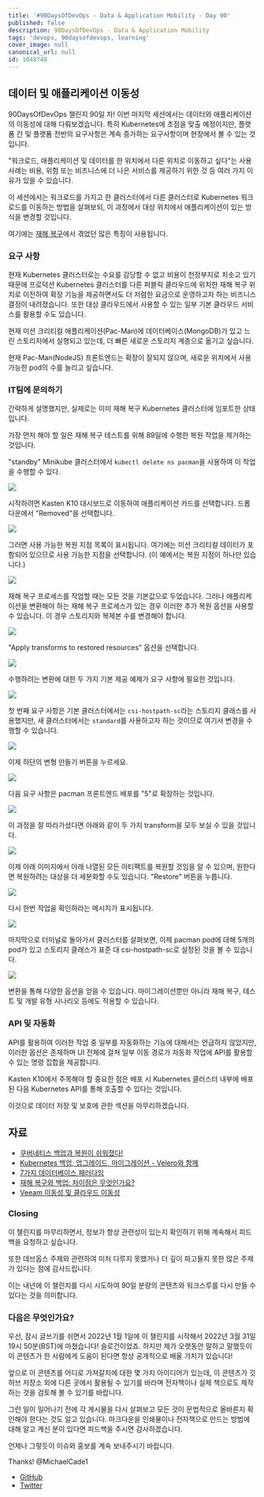 ```yaml
---
title: '#90DaysOfDevOps - Data & Application Mobility - Day 90'
published: false
description: 90DaysOfDevOps - Data & Application Mobility
tags: 'devops, 90daysofdevops, learning'
cover_image: null
canonical_url: null
id: 1048748
---
```


## 데이터 및 애플리케이션 이동성

90DaysOfDevOps 챌린지 90일 차! 이번 마지막 세션에서는 데이터와 애플리케이션의 이동성에 대해 다뤄보겠습니다. 특히 Kubernetes에 초점을 맞출 예정이지만, 플랫폼 간 및 플랫폼 전반의 요구사항은 계속 증가하는 요구사항이며 현장에서 볼 수 있는 것입니다.

"워크로드, 애플리케이션 및 데이터를 한 위치에서 다른 위치로 이동하고 싶다"는 사용 사례는 비용, 위험 또는 비즈니스에 더 나은 서비스를 제공하기 위한 것 등 여러 가지 이유가 있을 수 있습니다.

이 세션에서는 워크로드를 가지고 한 클러스터에서 다른 클러스터로 Kubernetes 워크로드를 이동하는 방법을 살펴보되, 이 과정에서 대상 위치에서 애플리케이션이 있는 방식을 변경할 것입니다.

여기에는 [재해 복구](day89.md)에서 겪었던 많은 특징이 사용됩니다.

### **요구 사항**

현재 Kubernetes 클러스터로는 수요를 감당할 수 없고 비용이 천정부지로 치솟고 있기 때문에 프로덕션 Kubernetes 클러스터를 다른 퍼블릭 클라우드에 위치한 재해 복구 위치로 이전하여 확장 기능을 제공하면서도 더 저렴한 요금으로 운영하고자 하는 비즈니스 결정이 내려졌습니다. 또한 대상 클라우드에서 사용할 수 있는 일부 기본 클라우드 서비스를 활용할 수도 있습니다.

현재 미션 크리티컬 애플리케이션(Pac-Man)에 데이터베이스(MongoDB)가 있고 느린 스토리지에서 실행되고 있는데, 더 빠른 새로운 스토리지 계층으로 옮기고 싶습니다.

현재 Pac-Man(NodeJS) 프론트엔드는 확장이 잘되지 않으며, 새로운 위치에서 사용 가능한 pod의 수를 늘리고 싶습니다.

### IT팀에 문의하기

간략하게 설명했지만, 실제로는 이미 재해 복구 Kubernetes 클러스터에 임포트한 상태입니다.

가장 먼저 해야 할 일은 재해 복구 테스트를 위해 89일에 수행한 복원 작업을 제거하는 것입니다.

"standby" Minikube 클러스터에서 `kubectl delete ns pacman`을 사용하여 이 작업을 수행할 수 있다.

![](/2022/Days/Images/Day90_Data1.png)

시작하려면 Kasten K10 대시보드로 이동하여 애플리케이션 카드를 선택합니다. 드롭다운에서 "Removed"을 선택합니다.

![](/2022/Days/Images/Day90_Data2.png)

그러면 사용 가능한 복원 지점 목록이 표시됩니다. 여기에는 미션 크리티컬 데이터가 포함되어 있으므로 사용 가능한 지점을 선택합니다. (이 예에서는 복원 지점이 하나만 있습니다.)

![](/2022/Days/Images/Day90_Data3.png)

재해 복구 프로세스를 작업할 때는 모든 것을 기본값으로 두었습니다. 그러나 애플리케이션을 변환해야 하는 재해 복구 프로세스가 있는 경우 이러한 추가 복원 옵션을 사용할 수 있습니다. 이 경우 스토리지와 복제본 수를 변경해야 합니다.

![](/2022/Days/Images/Day90_Data4.png)

"Apply transforms to restored resources" 옵션을 선택합니다.

![](/2022/Days/Images/Day90_Data5.png)

수행하려는 변환에 대한 두 가지 기본 제공 예제가 요구 사항에 필요한 것입니다.

![](/2022/Days/Images/Day90_Data6.png)

첫 번째 요구 사항은 기본 클러스터에서는 `csi-hostpath-sc`라는 스토리지 클래스를 사용했지만, 새 클러스터에서는 `standard`를 사용하고자 하는 것이므로 여기서 변경을 수행할 수 있습니다.

![](/2022/Days/Images/Day90_Data7.png)

이제 하단의 변형 만들기 버튼을 누르세요.

![](/2022/Days/Images/Day90_Data8.png)

다음 요구 사항은 pacman 프론트엔드 배포를 "5"로 확장하는 것입니다.

![](/2022/Days/Images/Day90_Data9.png)

이 과정을 잘 따라가셨다면 아래와 같이 두 가지 transform을 모두 보실 수 있을 것입니다.

![](/2022/Days/Images/Day90_Data10.png)

이제 아래 이미지에서 아래 나열된 모든 아티팩트를 복원할 것임을 알 수 있으며, 원한다면 복원하려는 대상을 더 세분화할 수도 있습니다. "Restore" 버튼을 누릅니다.

![](/2022/Days/Images/Day90_Data11.png)

다시 한번 작업을 확인하라는 메시지가 표시됩니다.

![](/2022/Days/Images/Day90_Data12.png)

마지막으로 터미널로 돌아가서 클러스터를 살펴보면, 이제 pacman pod에 대해 5개의 pod가 있고 스토리지 클래스가 표준 대 csi-hostpath-sc로 설정된 것을 볼 수 있습니다.

![](/2022/Days/Images/Day90_Data13.png)

변환을 통해 다양한 옵션을 얻을 수 있습니다. 마이그레이션뿐만 아니라 재해 복구, 테스트 및 개발 유형 시나리오 등에도 적용할 수 있습니다.

### API 및 자동화

API를 활용하여 이러한 작업 중 일부를 자동화하는 기능에 대해서는 언급하지 않았지만, 이러한 옵션은 존재하며 UI 전체에 걸쳐 일부 이동 경로가 자동화 작업에 API를 활용할 수 있는 명령 집합을 제공합니다.

Kasten K10에서 주목해야 할 중요한 점은 배포 시 Kubernetes 클러스터 내부에 배포된 다음 Kubernetes API를 통해 호출할 수 있다는 것입니다.

이것으로 데이터 저장 및 보호에 관한 섹션을 마무리하겠습니다.

## 자료

- [쿠버네티스 백업과 복원이 쉬워졌다!](https://www.youtube.com/watch?v=01qcYSck1c4&t=217s)
- [Kubernetes 백업, 업그레이드, 마이그레이션 - Velero와 함께](https://www.youtube.com/watch?v=zybLTQER0yY)
- [7가지 데이터베이스 패러다임](https://www.youtube.com/watch?v=W2Z7fbCLSTw&t=520s)
- [재해 복구와 백업: 차이점은 무엇인가요?](https://www.youtube.com/watch?v=07EHsPuKXc0)
- [Veeam 이동성 및 클라우드 이동성](https://www.youtube.com/watch?v=hDBlTdzE6Us&t=3s)

### **Closing**

이 챌린지를 마무리하면서, 정보가 항상 관련성이 있는지 확인하기 위해 계속해서 피드백을 요청하고 싶습니다.

또한 데브옵스 주제와 관련하여 미처 다루지 못했거나 더 깊이 파고들지 못한 많은 주제가 있다는 점에 감사드립니다.

이는 내년에 이 챌린지를 다시 시도하여 90일 분량의 콘텐츠와 워크스루를 다시 만들 수 있다는 것을 의미합니다.

### 다음은 무엇인가요?

우선, 잠시 글쓰기를 쉬면서 2022년 1월 1일에 이 챌린지를 시작해서 2022년 3월 31일 19시 50분(BST)에 마쳤습니다! 슬로건이었죠. 하지만 제가 오랫동안 말하고 말했듯이이 콘텐츠가 한 사람에게 도움이 된다면 항상 공개적으로 배울 가치가 있습니다!

앞으로 이 콘텐츠를 어디로 가져갈지에 대한 몇 가지 아이디어가 있는데, 이 콘텐츠가 깃허브 저장소 외에 다른 곳에서 활용될 수 있기를 바라며 전자책이나 실제 책으로도 제작하는 것을 검토해 볼 수 있기를 바랍니다.

그런 일이 일어나기 전에 각 게시물을 다시 살펴보고 모든 것이 문법적으로 올바른지 확인해야 한다는 것도 알고 있습니다. 마크다운을 인쇄물이나 전자책으로 만드는 방법에 대해 알고 계신 분이 있다면 피드백을 주시면 감사하겠습니다.

언제나 그렇듯이 이슈와 홍보를 계속 보내주시기 바랍니다.

Thanks!
@MichaelCade1

- [GitHub](https://github.com/MichaelCade)
- [Twitter](https://twitter.com/MichaelCade1)
